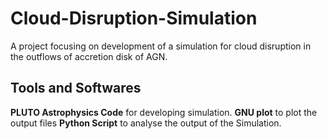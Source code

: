 # Cloud-Disruption-Simulation
A project focusing on development of a simulation for cloud disruption in the outflows of accretion disk of AGN.
## Tools and Softwares
**PLUTO Astrophysics Code** for developing simulation.
**GNU plot** to plot the output files
**Python Script** to analyse the output of the Simulation.


